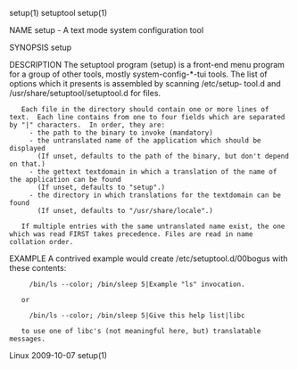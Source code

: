 setup(1)                                                                                          setuptool                                                                                          setup(1)



NAME
       setup - A text mode system configuration tool

SYNOPSIS
       setup

DESCRIPTION
       The  setuptool  program  (setup)  is a front-end menu program for a group of other tools, mostly system-config-*-tui tools. The list of options which it presents is assembled by scanning /etc/setup‐
       tool.d and /usr/share/setuptool/setuptool.d for files.

       Each file in the directory should contain one or more lines of text.  Each line contains from one to four fields which are separated by "|" characters.  In order, they are:
         - the path to the binary to invoke (mandatory)
         - the untranslated name of the application which should be displayed
           (If unset, defaults to the path of the binary, but don't depend on that.)
         - the gettext textdomain in which a translation of the name of the application can be found
           (If unset, defaults to "setup".)
         - the directory in which translations for the textdomain can be found
           (If unset, defaults to "/usr/share/locale".)

       If multiple entries with the same untranslated name exist, the one which was read FIRST takes precedence. Files are read in name collation order.

EXAMPLE
       A contrived example would create /etc/setuptool.d/00bogus with these contents:

         /bin/ls --color; /bin/sleep 5|Example "ls" invocation.

       or

         /bin/ls --color; /bin/sleep 5|Give this help list|libc

       to use one of libc's (not meaningful here, but) translatable messages.



Linux                                                                                             2009-10-07                                                                                         setup(1)
